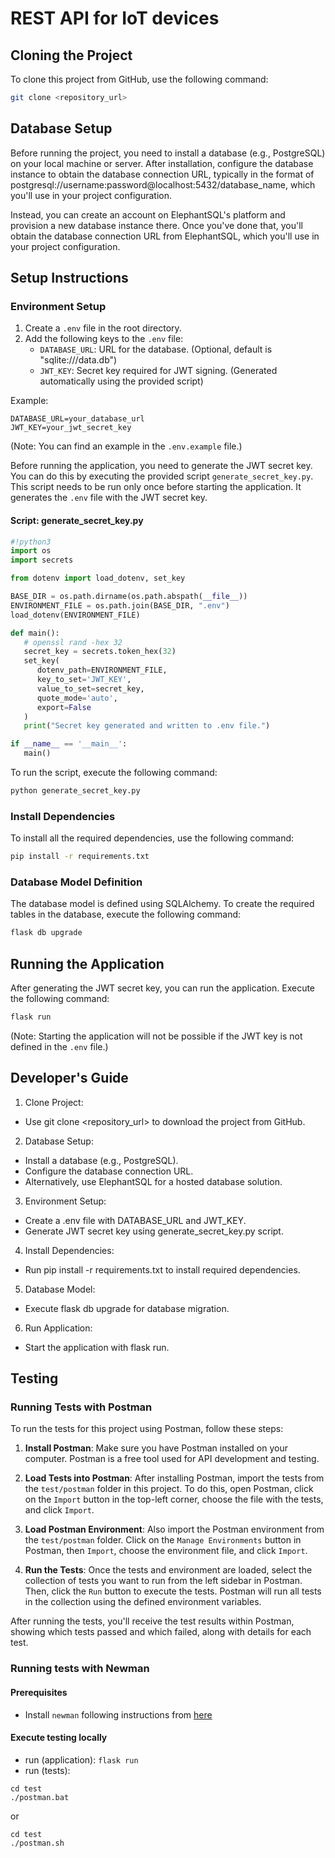 # REST API for IoT devices

## Cloning the Project
To clone this project from GitHub, use the following command:
```bash
git clone <repository_url>
```

## Database Setup
Before running the project, you need to install a database (e.g., PostgreSQL) on your local machine or server. After installation, configure the database instance to obtain the database connection URL, typically in the format of postgresql://username:password@localhost:5432/database_name, which you'll use in your project configuration.

Instead, you can create an account on ElephantSQL's platform and provision a new database instance there. Once you've done that, you'll obtain the database connection URL from ElephantSQL, which you'll use in your project configuration.

## Setup Instructions

### Environment Setup
1. Create a `.env` file in the root directory.
2. Add the following keys to the `.env` file:
   - `DATABASE_URL`: URL for the database.
      (Optional, default is "sqlite:///data.db")
   - `JWT_KEY`: Secret key required for JWT signing.
      (Generated automatically using the provided script)


Example:
```plaintext
DATABASE_URL=your_database_url
JWT_KEY=your_jwt_secret_key
```
(Note: You can find an example in the `.env.example` file.)

Before running the application, you need to generate the JWT secret key. You can do this by executing the provided script `generate_secret_key.py`. This script needs to be run only once before starting the application. It generates the `.env` file with the JWT secret key.

#### Script: generate_secret_key.py
```python
#!python3
import os
import secrets

from dotenv import load_dotenv, set_key

BASE_DIR = os.path.dirname(os.path.abspath(__file__))
ENVIRONMENT_FILE = os.path.join(BASE_DIR, ".env")
load_dotenv(ENVIRONMENT_FILE)

def main():
   # openssl rand -hex 32
   secret_key = secrets.token_hex(32)
   set_key(
      dotenv_path=ENVIRONMENT_FILE,
      key_to_set='JWT_KEY',
      value_to_set=secret_key,
      quote_mode='auto',
      export=False
   )
   print("Secret key generated and written to .env file.") 

if __name__ == '__main__':
   main()
```

To run the script, execute the following command:
```bash
python generate_secret_key.py
```

### Install Dependencies
To install all the required dependencies, use the following command:
```bash
pip install -r requirements.txt
```

### Database Model Definition
The database model is defined using SQLAlchemy. To create the required tables in the database, execute the following command:
```bash
flask db upgrade
```

## Running the Application
After generating the JWT secret key, you can run the application. Execute the following command:
```bash
flask run
```
(Note: Starting the application will not be possible if the JWT key is not defined in the `.env` file.)

## Developer's Guide

1. Clone Project:
- Use git clone <repository_url> to download the project from GitHub.

2. Database Setup:
- Install a database (e.g., PostgreSQL).
- Configure the database connection URL.
- Alternatively, use ElephantSQL for a hosted database solution.

3. Environment Setup:
- Create a .env file with DATABASE_URL and JWT_KEY.
- Generate JWT secret key using generate_secret_key.py script.

4. Install Dependencies:
- Run pip install -r requirements.txt to install required dependencies.

5. Database Model:
- Execute flask db upgrade for database migration.

6. Run Application:
- Start the application with flask run.


## Testing

### Running Tests with Postman

To run the tests for this project using Postman, follow these steps:

1. **Install Postman**: Make sure you have Postman installed on your computer. Postman is a free tool used for API development and testing.

2. **Load Tests into Postman**: After installing Postman, import the tests from the `test/postman` folder in this project. To do this, open Postman, click on the `Import` button in the top-left corner, choose the file with the tests, and click `Import`.

3. **Load Postman Environment**: Also import the Postman environment from the `test/postman` folder. Click on the `Manage Environments` button in Postman, then `Import`, choose the environment file, and click `Import`.

4. **Run the Tests**: Once the tests and environment are loaded, select the collection of tests you want to run from the left sidebar in Postman. Then, click the `Run` button to execute the tests. Postman will run all tests in the collection using the defined environment variables.

After running the tests, you'll receive the test results within Postman, showing which tests passed and which failed, along with details for each test.

### Running tests with Newman

#### Prerequisites
- Install `newman` following instructions from [here](https://learning.postman.com/fdocs/running-collections/using-newman-cli/command-line-integration-with-newman/)
#### Execute testing locally
- run (application): `flask run`
- run (tests): 

```
cd test
./postman.bat
```

or 

```
cd test
./postman.sh
```